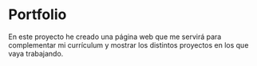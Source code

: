 # Portfolio

En este proyecto he creado una página web que me servirá para complementar mi currículum y mostrar los distintos proyectos en los que vaya trabajando.
